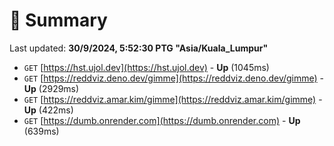 # 📖 Summary
Last updated: **30/9/2024, 5:52:30 PTG "Asia/Kuala_Lumpur"**

- `GET` [https://hst.ujol.dev](https://hst.ujol.dev) - **Up** (1045ms)
- `GET` [https://reddviz.deno.dev/gimme](https://reddviz.deno.dev/gimme) - **Up** (2929ms)
- `GET` [https://reddviz.amar.kim/gimme](https://reddviz.amar.kim/gimme) - **Up** (422ms)
- `GET` [https://dumb.onrender.com](https://dumb.onrender.com) - **Up** (639ms)
